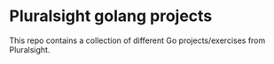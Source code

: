 # Pluralsight golang projects

This repo contains a collection of different Go projects/exercises from Pluralsight.
